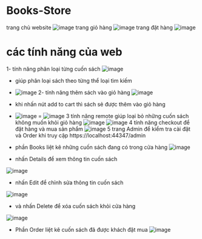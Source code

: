 # Books-Store
trang chủ website
![image](https://user-images.githubusercontent.com/72533359/173339125-ba542963-00d1-4689-8524-be606f29c11b.png)
trang giỏ hàng 
![image](https://user-images.githubusercontent.com/74332737/173276925-17828ba1-7044-4598-896c-7abb9e41787f.png)
trang đặt hàng
![image](https://user-images.githubusercontent.com/74332737/173276975-f7ffbc42-6ac2-4a4e-b49c-1d4e03fd5998.png)
# các tính năng của web
1- tính năng phân loại từng cuốn sách 
![image](https://user-images.githubusercontent.com/72533359/173339236-0b7585d0-3eed-4965-8b34-5d4bcd3d893c.png)
- giúp phân loại sách theo từng thể loại tìm kiếm
- ![image](https://user-images.githubusercontent.com/72533359/173339312-79a61941-30ec-46d1-b104-dd02f56699d3.png)
2- tính năng thêm sách vào giỏ hàng
![image](https://user-images.githubusercontent.com/72533359/173339409-21414511-dfa3-4d7d-a101-0ddd46d95f34.png)
- khi nhấn nút add to cart thì sách sẻ được thêm vào giỏ hàng 
- ![image](https://user-images.githubusercontent.com/72533359/173339959-71f71d6c-1651-445d-8393-0afb39d662bc.png)
= ![image](https://user-images.githubusercontent.com/72533359/173340060-d1ab3ec6-9e18-48a7-9764-69a789cf396d.png)
3 tính năng remote giúp loại bỏ những cuốn sách không muốn khỏi giỏ hàng 
![image](https://user-images.githubusercontent.com/72533359/173340155-8011d49b-84e2-402b-bf51-0c59e0e18a3e.png)
![image](https://user-images.githubusercontent.com/72533359/173340240-b3db936b-f160-420a-8794-29433fedb16c.png)
4 tính năng checkout để đặt hàng và mua sản phẩm
![image](https://user-images.githubusercontent.com/74332737/173277725-405a6688-7086-4f0c-a31e-d9e428e5eafd.png)
5 trang Admin để kiểm tra cài đặt và Order khi truy cập https://localhost:44347/admin
- phần Books liệt kê những cuốn sách đang có trong cửa hàng
![image](https://user-images.githubusercontent.com/74332737/173278124-2f9bce99-cee1-4922-a40b-f45b24345979.png)

- nhấn Details để xem thông tin cuốn sách

![image](https://user-images.githubusercontent.com/74332737/173278571-855e66c1-5978-4a73-a1c2-18b44dfba65a.png)

- nhấn Edit để chỉnh sửa thông tin cuốn sách 

![image](https://user-images.githubusercontent.com/74332737/173278650-4fc803c4-076a-4e87-93ef-0d32532aaf2e.png)

- và nhấn Delete để xóa cuốn sách khỏi cửa hàng 

![image](https://user-images.githubusercontent.com/74332737/173278742-ecc5eac3-dfaa-4f32-8135-93b2bd98acb7.png)


- Phần Order liệt kê cuốn sách đã được khách đặt mua
![image](https://user-images.githubusercontent.com/74332737/173278187-a2ba4a93-055c-4366-8a3f-96efb39f835e.png)


